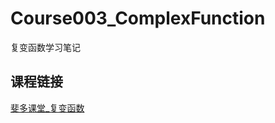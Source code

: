 # Course003_ComplexFunction
复变函数学习笔记
## 课程链接
[斐多课堂_复变函数](https://www.phaedoclasses.com/detail/p_5c1b74ed3127b_lrGGU9Kh/8)
